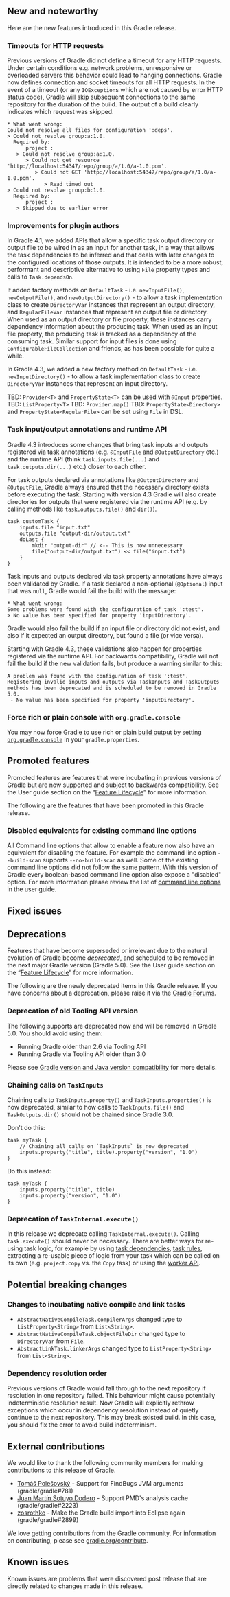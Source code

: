 ## New and noteworthy

Here are the new features introduced in this Gradle release.

<!--
IMPORTANT: if this is a patch release, ensure that a prominent link is included in the foreword to all releases of the same minor stream.
Add-->
### Timeouts for HTTP requests

Previous versions of Gradle did not define a timeout for any HTTP requests. Under certain conditions e.g. network problems, unresponsive or overloaded servers this behavior could lead to hanging connections.
Gradle now defines connection and socket timeouts for all HTTP requests. In the event of a timeout (or any `IOException`s which are not caused by error HTTP status code), Gradle will skip subsequent connections to the same repository for the duration of the build. 
The output of a build clearly indicates which request was skipped.

```
* What went wrong:
Could not resolve all files for configuration ':deps'.
> Could not resolve group:a:1.0.
  Required by:
      project :
   > Could not resolve group:a:1.0.
      > Could not get resource 'http://localhost:54347/repo/group/a/1.0/a-1.0.pom'.
         > Could not GET 'http://localhost:54347/repo/group/a/1.0/a-1.0.pom'.
            > Read timed out
> Could not resolve group:b:1.0.
  Required by:
      project :
   > Skipped due to earlier error
```

### Improvements for plugin authors

In Gradle 4.1, we added APIs that allow a specific task output directory or output file to be wired in as an input for another task, in a way that allows the task dependencies to be inferred and that deals with later changes to the configured locations of those outputs. It is intended to be a more robust, performant and descriptive alternative to using `File` property types and calls to `Task.dependsOn`.

It added factory methods on `DefaultTask` - i.e. `newInputFile()`, `newOutputFile()`, and `newOutputDirectory()` - to allow a task implementation class to create `DirectoryVar` instances that represent an output directory, and `RegularFileVar` instances that represent an output file or directory. When used as an output directory or file property, these instances carry dependency information about the producing task. When used as an input file property, the producing task is tracked as a dependency of the consuming task. Similar support for input files is done using `ConfigurableFileCollection` and friends, as has been possible for quite a while.

In Gradle 4.3, we added a new factory method on `DefaultTask` - i.e. `newInputDirectory()` - to allow a task implementation class to create `DirectoryVar` instances that represent an input directory.

TBD: `Provider<T>` and `PropertyState<T>` can be used with `@Input` properties.
TBD: `ListProperty<T>`
TBD: `Provider.map()`
TBD: `PropertyState<Directory>` and `PropertyState<RegularFile>` can be set using `File` in DSL.

### Task input/output annotations and runtime API

Gradle 4.3 introduces some changes that bring task inputs and outputs registered via task annotations (e.g. `@InputFile` and `@OutputDirectory` etc.) and the runtime API (think `task.inputs.file(...)` and `task.outputs.dir(...)` etc.) closer to each other.

For task outputs declared via annotations like `@OutputDirectory` and `@OutputFile`, Gradle always ensured that the necessary directory exists before executing the task. Starting with version 4.3 Gradle will also create directories for outputs that were registered via the runtime API (e.g. by calling methods like `task.outputs.file()` and `dir()`).

```
task customTask {
    inputs.file "input.txt"
    outputs.file "output-dir/output.txt"
    doLast {
        mkdir "output-dir" // <-- This is now unnecessary
        file("output-dir/output.txt") << file("input.txt")
    }
}
```

Task inputs and outputs declared via task property annotations have always been validated by Gradle. If a task declared a non-optional (`@Optional`) input that was `null`, Gradle would fail the build with the message:

```text
* What went wrong:
Some problems were found with the configuration of task ':test'.
> No value has been specified for property 'inputDirectory'.
```

Gradle would also fail the build if an input file or directory did not exist, and also if it expected an output directory, but found a file (or vice versa).

Starting with Gradle 4.3, these validations also happen for properties registered via the runtime API. For backwards compatibility, Gradle will not fail the build if the new validation fails, but produce a warning similar to this:

```text
A problem was found with the configuration of task ':test'. Registering invalid inputs and outputs via TaskInputs and TaskOutputs methods has been deprecated and is scheduled to be removed in Gradle 5.0.
 - No value has been specified for property 'inputDirectory'.
```

### Force rich or plain console with `org.gradle.console`

You may now force Gradle to use rich or plain [build output](userguide/console.html#sec:console_build_output) by setting [`org.gradle.console`](userguide/build_environment.html#sec:gradle_configuration_properties) in your `gradle.properties`.

<!--
### Example new and noteworthy
-->

## Promoted features

Promoted features are features that were incubating in previous versions of Gradle but are now supported and subject to backwards compatibility.
See the User guide section on the “[Feature Lifecycle](userguide/feature_lifecycle.html)” for more information.

The following are the features that have been promoted in this Gradle release.

<!--
### Example promoted
-->

### Disabled equivalents for existing command line options

All Command line options that allow to enable a feature now also have an equivalent for disabling the feature. For example the command line option `--build-scan` supports `--no-build-scan` as well. Some of the existing command line options did not follow the same pattern. With this version of Gradle every boolean-based command line option also expose a "disabled" option. For more information please review the list of [command line options](userguide/gradle_command_line.html) in the user guide.

## Fixed issues


## Deprecations

Features that have become superseded or irrelevant due to the natural evolution of Gradle become *deprecated*, and scheduled to be removed
in the next major Gradle version (Gradle 5.0). See the User guide section on the “[Feature Lifecycle](userguide/feature_lifecycle.html)” for more information.

The following are the newly deprecated items in this Gradle release. If you have concerns about a deprecation, please raise it via the [Gradle Forums](https://discuss.gradle.org).

<!--
### Example deprecation
-->

### Deprecation of old Tooling API version 

The following supports are deprecated now and will be removed in Gradle 5.0. You should avoid using them:

- Running Gradle older than 2.6 via Tooling API 
- Running Gradle via Tooling API older than 3.0

Please see [Gradle version and Java version compatibility](userguide/embedding.html#sec:embedding_compatibility) for more details.

### Chaining calls on `TaskInputs`

Chaining calls to `TaskInputs.property()` and `TaskInputs.properties()` is now deprecated, similar to how calls to `TaskInputs.file()` and `TaskOutputs.dir()` should not be chained since Gradle 3.0.

Don't do this:

```
task myTask {
    // Chaining all calls on `TaskInputs` is now deprecated
    inputs.property("title", title).property("version", "1.0")
}
```

Do this instead:

```
task myTask {
    inputs.property("title", title)
    inputs.property("version", "1.0")
}
```

### Deprecation of `TaskInternal.execute()`

In this release we deprecate calling `TaskInternal.execute()`. Calling `task.execute()` should never be necessary.
There are better ways for re-using task logic, for example by using [task dependencies](userguide/more_about_tasks.html#sec:adding_dependencies_to_tasks), [task rules](userguide/more_about_tasks.html#sec:task_rules), extracting a re-usable piece of logic from your task which can be called on its own (e.g. `project.copy` vs. the `Copy` task) or using the [worker API](userguide/custom_tasks.html#worker_api).

## Potential breaking changes

### Changes to incubating native compile and link tasks

- `AbstractNativeCompileTask.compilerArgs` changed type to `ListProperty<String>` from `List<String>`.
- `AbstractNativeCompileTask.objectFileDir` changed type to `DirectoryVar` from `File`.
- `AbstractLinkTask.linkerArgs` changed type to `ListProperty<String>` from `List<String>`.

### Dependency resolution order

Previous versions of Gradle would fall through to the next repository if resolution in one repository failed.
This behaviour might cause potentially indeterministic resolution result. Now Gradle will explicitly rethrow exceptions which occur in dependency resolution instead of quietly continue to the next repository.
This may break existed build. In this case, you should fix the error to avoid build indeterminism.

## External contributions

We would like to thank the following community members for making contributions to this release of Gradle.

- [Tomáš Polešovský](https://github.com/topolik) - Support for FindBugs JVM arguments (gradle/gradle#781)
- [Juan Martín Sotuyo Dodero](https://github.com/jsotuyod) - Support PMD's analysis cache (gradle/gradle#2223)
- [zosrothko](https://github.com/zosrothko) - Make the Gradle build import into Eclipse again (gradle/gradle#2899)

<!--
 - [Some person](https://github.com/some-person) - fixed some issue (gradle/gradle#1234)
-->

We love getting contributions from the Gradle community. For information on contributing, please see [gradle.org/contribute](https://gradle.org/contribute).

## Known issues

Known issues are problems that were discovered post release that are directly related to changes made in this release.
